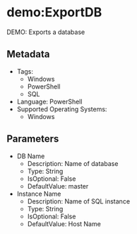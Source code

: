 <!-- region Generated -->
# demo:ExportDB

DEMO: Exports a database

## Metadata

- Tags:
  - Windows
  - PowerShell
  - SQL
- Language: PowerShell
- Supported Operating Systems:
  - Windows

## Parameters

- DB Name
  - Description: Name of database
  - Type: String
  - IsOptional: False
  - DefaultValue: master
- Instance Name
  - Description: Name of SQL instance
  - Type: String
  - IsOptional: False
  - DefaultValue: Host Name
<!-- endregion -->
